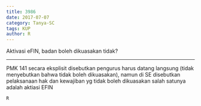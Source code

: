 ```yaml
---
title: 3986
date: 2017-07-07
category: Tanya-SC
tags: KUP
author: R
---
```


Aktivasi eFIN, badan boleh dikuasakan tidak?

---

PMK 141 secara eksplisit disebutkan pengurus harus datang langsung (tidak menyebutkan bahwa tidak boleh dikuasakan), namun di SE disebutkan pelaksanaan hak dan kewajiban yg tidak boleh dikuasakan salah satunya adalah aktiasi EFIN

`R`

